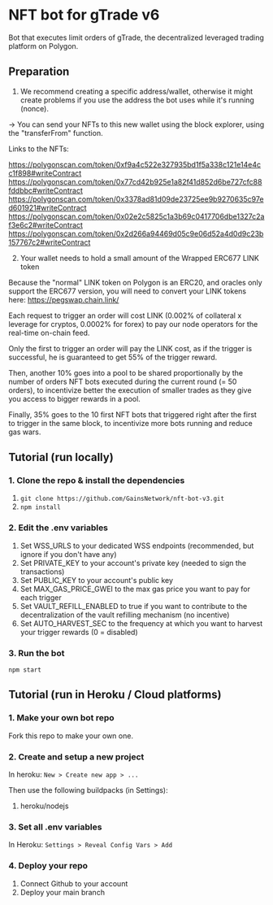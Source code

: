 # NFT bot for gTrade v6
Bot that executes limit orders of gTrade, the decentralized leveraged trading platform on Polygon.

## Preparation

1. We recommend creating a specific address/wallet, otherwise it might create problems if you use the address the bot uses while it's running (nonce).

-> You can send your NFTs to this new wallet using the block explorer, using the "transferFrom" function.

Links to the NFTs:

https://polygonscan.com/token/0xf9a4c522e327935bd1f5a338c121e14e4cc1f898#writeContract
https://polygonscan.com/token/0x77cd42b925e1a82f41d852d6be727cfc88fddbbc#writeContract
https://polygonscan.com/token/0x3378ad81d09de23725ee9b9270635c97ed601921#writeContract
https://polygonscan.com/token/0x02e2c5825c1a3b69c0417706dbe1327c2af3e6c2#writeContract
https://polygonscan.com/token/0x2d266a94469d05c9e06d52a4d0d9c23b157767c2#writeContract

2. Your wallet needs to hold a small amount of the Wrapped ERC677 LINK token

Because the "normal" LINK token on Polygon is an ERC20, and oracles only support the ERC677 version, you will need to convert your LINK tokens here: https://pegswap.chain.link/

Each request to trigger an order will cost LINK (0.002% of collateral x leverage for cryptos, 0.0002% for forex) to pay our node operators for the real-time on-chain feed.

Only the first to trigger an order will pay the LINK cost, as if the trigger is successful, he is guaranteed to get 55% of the trigger reward.

Then, another 10% goes into a pool to be shared proportionally by the number of orders NFT bots executed during the current round (= 50 orders), to incentivize better the execution of smaller trades as they give you access to bigger rewards in a pool.

Finally, 35% goes to the 10 first NFT bots that triggered right after the first to trigger in the same block, to incentivize more bots running and reduce gas wars.

## Tutorial (run locally)

### 1. Clone the repo & install the dependencies

1. `git clone https://github.com/GainsNetwork/nft-bot-v3.git`
2. `npm install`

### 2. Edit the .env variables

1. Set WSS_URLS to your dedicated WSS endpoints (recommended, but ignore if you don't have any)
2. Set PRIVATE_KEY to your account's private key (needed to sign the transactions)
3. Set PUBLIC_KEY to your account's public key
4. Set MAX_GAS_PRICE_GWEI to the max gas price you want to pay for each trigger
5. Set VAULT_REFILL_ENABLED to true if you want to contribute to the decentralization of the vault refilling mechanism (no incentive)
6. Set AUTO_HARVEST_SEC to the frequency at which you want to harvest your trigger rewards (0 = disabled)

### 3. Run the bot

`npm start`

## Tutorial (run in Heroku / Cloud platforms)

### 1. Make your own bot repo

Fork this repo to make your own one.

### 2. Create and setup a new project

In heroku: `New > Create new app > ...`

Then use the following buildpacks (in Settings):
1. heroku/nodejs

### 3. Set all .env variables

In Heroku: `Settings > Reveal Config Vars > Add`

### 4. Deploy your repo

1. Connect Github to your account
2. Deploy your main branch
